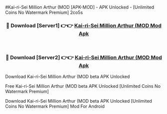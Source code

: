 #Kai-ri-Sei Million Arthur (MOD [APK-MOD] - APK Unlocked - [Unlimited Coins No Watermark Premium] 2co5s



<div align="center">

<h3>🔴 Download [Server1] 👉👉 <a href="https://momento.my/?title=Kai-ri-Sei_Million_Arthur_(MOD">Kai-ri-Sei Million Arthur (MOD Mod Apk</a></h3><br>

<h3>🔴 Download [Server2] 👉👉 <a href="https://momento.my/?title=Kai-ri-Sei_Million_Arthur_(MOD">Kai-ri-Sei Million Arthur (MOD Mod Apk</a></h3>
</div>



Download Kai-ri-Sei Million Arthur (MOD beta APK Unlocked

Free Kai-ri-Sei Million Arthur (MOD beta APK Unlocked [Unlimited Coins No Watermark Premium]

Download Kai-ri-Sei Million Arthur (MOD beta APK Unlocked [Unlimited Coins No Watermark Premium] Mod For Android
